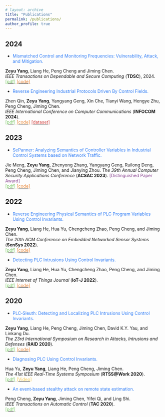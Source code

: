 ```yaml
---
# layout: archive
title: "Publications"
permalink: /publications/
author_profile: true
---
```


## 2024


* <font color="#327ef6">Mismatched Control and Monitoring Frequencies: Vulnerability, Attack, and Mitigation.</font>
<!-- <br> -->
**Zeyu Yang**, Liang He, Peng Cheng and Jiming Chen. 
<br>
<i>IEEE Transactions on Dependable and Secure Computing</i> (**TDSC**), 2024. 
<br>
[<font color="#7cc868">[pdf]</font>](https://ieeexplore.ieee.org/document/10495752)
[<font color="#e8873a">[code]</font>](https://github.com/zeyuid/PLCSage)

* <font color="#327ef6">Reverse Engineering Industrial Protocols Driven By Control Fields.</font> 
<!-- <br> -->
Zhen Qin, **Zeyu Yang**, Yangyang Geng, Xin Che, Tianyi Wang, Hengye Zhu, Peng Cheng, Jiming Chen.
<br>
<i>IEEE International Conference on Computer Communications</i> (**INFOCOM 2024**). 
<br>
[<font color="#7cc868">[pdf]</font>](http://zeyuid.github.io/papers/INFOCOM2024.pdf)
[<font color="#e8873a">[code]</font>]()
[<font color="#cf4745">[dataset]</font>](https://github.com/hi-zer/Industrial-protocols-dataset)
<!-- dbc6de -->


## 2023

* <font color="#327ef6">SePanner: Analyzing Semantics of Controller Variables in Industrial Control Systems based on Network Traffic.</font> 
<!-- <br> -->
Jie Meng, **Zeyu Yang**, Zhenyong Zhang, Yangyang Geng, Ruilong Deng, Peng Cheng, Jiming Chen, and Jianying Zhou. 
<i>The 39th Annual Computer Security Applications Conference</i> (**ACSAC 2023**). <font color="#8b4692">[Distinguished Paper Award]</font>
<br>
[<font color="#7cc868">[pdf]</font>](https://dl.acm.org/doi/10.1145/3627106.3627179)
[<font color="#e8873a">[code]</font>]()


## 2022

* <font color="#327ef6">Reverse Engineering Physical Semantics of PLC Program Variables Using Control Invariants.</font> 
<!-- <br> -->
**Zeyu Yang**, Liang He, Hua Yu, Chengcheng Zhao, Peng Cheng, and Jiming Chen. 
<br>
<i>The 20th ACM Conference on Embedded Networked Sensor Systems</i> (**SenSys 2022**). 
<br>
[<font color="#7cc868">[pdf]</font>](https://dl.acm.org/doi/10.1145/3560905.3568521)
[<font color="#e8873a">[code]</font>]()



* <font color="#327ef6">Detecting PLC Intrusions Using Control Invariants.</font> 
<!-- <br> -->
**Zeyu Yang**, Liang He, Hua Yu, Chengcheng Zhao, Peng Cheng, and Jiming Chen. 
<br>
<i>IEEE Internet of Things Journal</i> (**IoT-J 2022**). 
<br>
[<font color="#7cc868">[pdf]</font>](https://ieeexplore.ieee.org/abstract/document/9749129)
[<font color="#e8873a">[code]</font>]()



## 2020

* <font color="#327ef6">PLC‐Sleuth: Detecting and Localizing PLC Intrusions Using Control Invariants.</font> 
<!-- <br> -->
**Zeyu Yang**, Liang He, Peng Cheng, Jiming Chen, David K.Y. Yau, and Linkang Du. 
<br>
<i>The 23rd International Symposium on Research in Attacks, Intrusions and Defenses</i> (**RAID 2020**). 
<br>
[<font color="#7cc868">[pdf]</font>](https://www.usenix.org/system/files/raid20-yang.pdf)
[<font color="#e8873a">[code]</font>]()


* <font color="#327ef6">Diagnosing PLC Using Control Invariants.</font> 
<!-- <br> -->
Hua Yu, **Zeyu Yang**, Liang He, Peng Cheng, Jiming Chen.
<br>
<i>The 41st IEEE Real-Time Systems Symposium</i> (**RTSS@Work 2020**). 
<br>
[<font color="#7cc868">[pdf]</font>](http://zeyuid.github.io/papers/PLCDiagnosing.pdf)
[<font color="#f6c74e">[Video]</font>](https://www.youtube.com/watch?v=2ZVj5IUiN_k)




* <font color="#327ef6">An event‐based stealthy attack on remote state estimation.</font> 
<!-- <br> -->
Peng Cheng, **Zeyu Yang**, Jiming Chen, Yifei Qi, and Ling Shi.
<br>
<i>IEEE Transactions on Automatic Control</i> (**TAC 2020**). 
<br>
[<font color="#7cc868">[pdf]</font>](https://ieeexplore.ieee.org/abstract/document/8913616)

